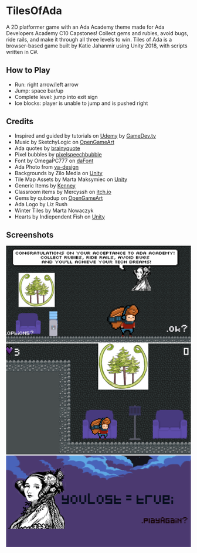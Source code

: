 # TilesOfAda

A 2D platformer game with an Ada Academy theme made for Ada Developers Academy C10 Capstones! Collect gems and rubies, avoid bugs, ride rails, and make it through all three levels to win. Tiles of Ada is a browser-based game built by Katie Jahanmir using Unity 2018, with scripts written in C#. 

## How to Play
- Run: right arrow/left arrow
- Jump: space bar/up
- Complete level: jump into exit sign
- Ice blocks: player is unable to jump and is pushed right

## Credits
- Inspired and guided by tutorials on [Udemy](https://www.udemy.com) by [GameDev.tv](https://www.gamedev.tv/)
- Music by SketchyLogic on [OpenGameArt](https://opengameart.org/)
- Ada quotes by [brainyquote](https://www.brainyquote.com/)
- Pixel bubbles by [pixelspeechbubble](https://pixelspeechbubble.com/)
- Font by OmegaPC777 on [daFont](https://www.dafont.com/)
- Ada Photo from [ya-design](https://ya-webdesign.com/)
- Backgrounds by Zilo Media on [Unity](https://assetstore.unity.com/)
- Tile Map Assets by Marta Maksymiec on [Unity](https://assetstore.unity.com/)
- Generic Items by [Kenney](https://kenney.nl/)
- Classroom items by Mercyssh on [itch.io](https://itch.io/)
- Gems by qubodup on [OpenGameArt](https://opengameart.org/)
- Ada Logo by Liz Rush
- Winter Tiles by Marta Nowaczyk
- Hearts by Indiependent Fish on [Unity](https://assetstore.unity.com/)

## Screenshots

  ![game](Screen2.png)
  ![game](Screen3.png)
  ![game](Screen4.png)
      

